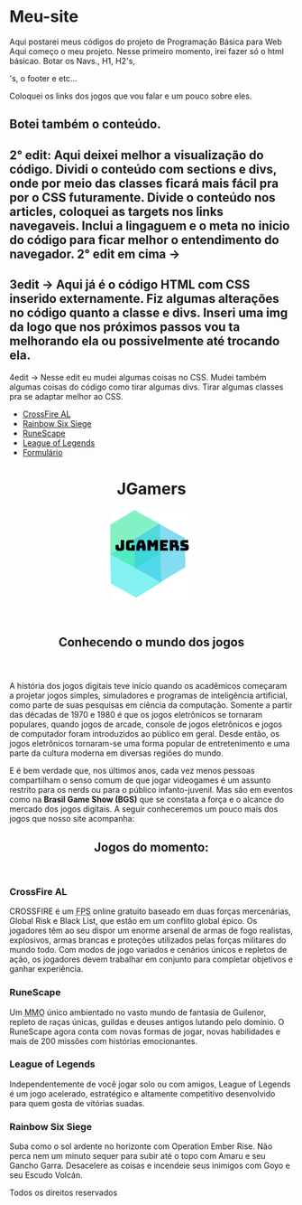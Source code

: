 # Meu-site
Aqui postarei meus códigos do projeto de Programação Básica para Web
Aqui começo o meu projeto. Nesse primeiro momento, irei fazer só o html básicao. Botar os Navs., H1, H2's, <p>'s, o footer e etc...

Coloquei os links dos jogos que vou falar e um pouco sobre eles.

Botei também o conteúdo.
-----------------------------------------------------------------------------
2° edit: 
Aqui deixei melhor a visualização do código.
Dividi o conteúdo com sections e divs, onde por meio das classes ficará mais fácil pra por o CSS futuramente.
Divide o conteúdo nos articles, coloquei as targets nos links navegaveis.
Inclui a lingaguem e o meta no inicio do código para ficar melhor o entendimento do navegador.
2° edit em cima ->
---------------------------------------------------------------------------------------
3edit ->
Aqui já é o código HTML com CSS inserido externamente.
Fiz algumas alterações no código quanto a classe e divs.
Inseri uma img da logo que nos próximos passos vou ta melhorando ela ou possivelmente até trocando ela.
--------------------------------------------------------------------------
4edit ->
Nesse edit eu mudei algumas coisas no CSS.
Mudei também algumas coisas do código como tirar algumas divs. Tirar algumas classes pra se adaptar melhor ao CSS.


<!DOCTYPE html>
<html>
<head>
	<html lang="pt-br">
	<meta charset="utf-8">
	<title>Trabalho</title>
</head>
<link rel="stylesheet" type="text/css" href="estilo.css" />
<link rel="stylesheet" type="text/css" href="normalize.css" />
<body>
<!--Será a barra de navegação horizontal do site-->
	<nav>
		<ul>
			<li><a href="https://br.crossfire.z8games.com/" target="_blank" >CrossFire AL</a></li>
			<li><a href="https://rainbow6.ubisoft.com/siege/pt-br/home/index.aspx" target="_blank">Rainbow Six Siege</a></li>
			<li><a href="https://www.runescape.com/community" target="_blank">RuneScape</a></li>
			<li><a href="https://signup.br.leagueoflegends.com/pt/signup/index" target="_blank">League of Legends</a></li>
			<li><a href="#">Formulário</a></li>
		</ul>
	</nav>
	<!-- Daqui pra baixo é o conteúdo do site.
	*Lembrando que falta organizar todo o código. 
	*Por as sections, articles, divs, class e etc...-->
	<header class="titulo">
		<h1>JGamers</h1><img src="logo.png">
	</header>
	<div class="introgeral">
		<section class="intro">
			<header class="cabecalho2">
				<h2>Conhecendo o mundo dos jogos</h2>
			</header>
			<article>
				<p>A história dos jogos digitais teve início quando os acadêmicos começaram a projetar jogos simples, simuladores e programas de inteligência artificial, como parte de suas pesquisas em ciência da computação. Somente a partir das décadas de 1970 e 1980 é que os jogos eletrônicos se tornaram populares, quando jogos de arcade, console de jogos eletrônicos e jogos de computador foram introduzidos ao público em geral. Desde então, os jogos eletrônicos tornaram-se uma forma popular de entretenimento e uma parte da cultura moderna em diversas regiões do mundo.</p>
				<p>E é bem verdade que, nos últimos anos, cada vez menos pessoas compartilham o senso comum de que jogar videogames é um assunto restrito para os nerds ou para o público infanto-juvenil. Mas são em eventos como na <b>Brasil Game Show (BGS)</b> que se constata a força e o alcance do mercado dos jogos digitais. A seguir conheceremos um pouco mais dos jogos que nosso site acompanha:</p>
			</article>
		</section>
	</div>
	<header class="cabecalho3">
		<h2>Jogos do momento:</h2>
	</header>
	<section class="conteudo">
		<article>
			<h3>CrossFire AL</h3>
				<p>CROSSFIRE é um <abbr title="First Person Shooter">FPS</abbr> online gratuito baseado em duas forças mercenárias, Global Risk e Black List, que estão em um conflito global épico. Os jogadores têm ao seu dispor um enorme arsenal de armas de fogo realistas, explosivos, armas brancas e proteções utilizados pelas forças militares do mundo todo. Com modos de jogo variados e cenários únicos e repletos de ação, os jogadores devem trabalhar em conjunto para completar objetivos e ganhar experiência.</p>
			<h3>RuneScape</h3>
				<p>Um <abbr title="Multijogadores Massivos Online">MMO</abbr> único ambientado no vasto mundo de fantasia de Guilenor, repleto de raças únicas, guildas e deuses antigos lutando pelo domínio. O RuneScape agora conta com novas formas de jogar, novas habilidades e mais de 200 missões com histórias emocionantes.</p>
			<h3>League of Legends</h3>
				<p>Independentemente de você jogar solo ou com amigos, League of Legends é um jogo acelerado, estratégico e altamente competitivo desenvolvido para quem gosta de vitórias suadas.</p>
			<h3>Rainbow Six Siege</h3>
				<p>Suba como o sol ardente no horizonte com Operation Ember Rise. Não perca nem um minuto sequer para subir até o topo com Amaru e seu Gancho Garra. Desacelere as coisas e incendeie seus inimigos com Goyo e seu Escudo Volcán.</p>
		</article>
	</section>
	<!--o rodapé ficará aqui em baixo com dados dos criadores-->
	<footer>
		<p>Todos os direitos reservados</p>
	</footer>
</body>
</html>
